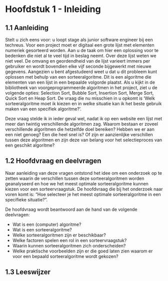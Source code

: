 # Hoofdstuk 1 - Inleiding

## 1.1 Aanleiding

Stelt u zich eens voor: u loopt stage als junior software engineer bij een techreus. Voor een project moet er digitaal een grote lijst met elementen numeriek gesorteerd worden. Aan u de taak om hier een oplossing voor te bedenken die niet al te veel tijd in beslag neemt. Over deze lijst weten we niet veel. De omvang en geordendheid van de lijst varieert immers per gebruiker en wordt bovendien elke vijf seconde bijgewerkt met nieuwe gegevens. Aangezien u bent afgestudeerd weet u dat u dit probleem kunt oplossen met behulp van een sorteeralgoritme. Dit is een algoritme die elementen van een lijst in een bepaalde volgorde plaatst. Als u kijkt in de bibliotheek van voorgeprogrammeerde algoritmen in het project, ziet u de volgende opties: Selection Sort, Bubble Sort, Insertion Sort, Merge Sort, Quick Sort en Heap Sort. De vraag die nu misschien in u opkomt is ‘Welk sorteeralgoritme moet ik kiezen en in welke situatie kan ik het beste gebruik maken van een specifiek algoritme?’.

Deze vraag stelde ik in ieder geval wel, nadat ik op een website een lijst met meer dan twintig verschillende algoritmen zag. Waarom bestaan er zoveel verschillende algoritmen die hetzelfde doel bereiken? Hebben we er aan een niet genoeg? Een die heel snel is? Of zijn er aanzienlijke verschillen tussen deze algoritmen en zijn deze van belang voor het selectieproces van een geschikt algoritme?

## 1.2 Hoofdvraag en deelvragen

Naar aanleiding van deze vragen ontstond het idee om een onderzoek op te zetten waarin de verschillen tussen deze sorteeralgoritmen worden geanalyseerd en hoe we het meest optimale sorteeralgoritme kunnen kiezen voor een sorteervraagstuk. De hoofdvraag die bij het onderzoek naar voren komt is: “Hoe selecteer je het meest optimale sorteeralgoritme in een specifieke situatie?”.

De hoofdvraag wordt beantwoord aan de hand van de volgende deelvragen:

* Wat is een (computer) algoritme?
* Wat is een sorteeralgoritme?
* Welke sorteeralgoritmen zijn er beschikbaar?
* Welke factoren spelen een rol in een sorteervraagstuk?
* Waarin kunnen sorteeralgoritmen zich onderscheiden?
* Welke praktische voorbeelden zijn er die goed laten zien waarom er voor een bepaald sorteeralgoritme wordt gekozen?

## 1.3 Leeswijzer
